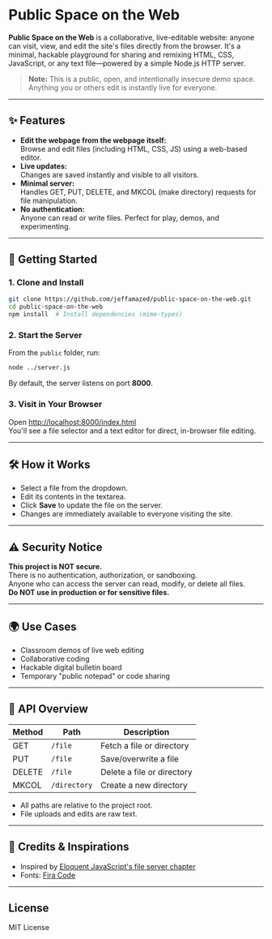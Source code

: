 # Public Space on the Web

**Public Space on the Web** is a collaborative, live-editable website: anyone can visit, view, and edit the site's files directly from the browser. It's a minimal, hackable playground for sharing and remixing HTML, CSS, JavaScript, or any text file—powered by a simple Node.js HTTP server.

> **Note:** This is a public, open, and intentionally insecure demo space. Anything you or others edit is instantly live for everyone.

---

## ✨ Features

- **Edit the webpage from the webpage itself:**  
  Browse and edit files (including HTML, CSS, JS) using a web-based editor.
- **Live updates:**  
  Changes are saved instantly and visible to all visitors.
- **Minimal server:**  
  Handles GET, PUT, DELETE, and MKCOL (make directory) requests for file manipulation.
- **No authentication:**  
  Anyone can read or write files. Perfect for play, demos, and experimenting.

---

## 🚀 Getting Started

### 1. Clone and Install

```sh
git clone https://github.com/jeffamazed/public-space-on-the-web.git
cd public-space-on-the-web
npm install  # Install dependencies (mime-types)
```

### 2. Start the Server

From the `public` folder, run:

```sh
node ../server.js
```

By default, the server listens on port **8000**.

### 3. Visit in Your Browser

Open [http://localhost:8000/index.html](http://localhost:8000/index.html)  
You'll see a file selector and a text editor for direct, in-browser file editing.

---

## 🛠️ How it Works

- Select a file from the dropdown.
- Edit its contents in the textarea.
- Click **Save** to update the file on the server.
- Changes are immediately available to everyone visiting the site.

---

## ⚠️ Security Notice

**This project is NOT secure.**  
There is no authentication, authorization, or sandboxing.  
Anyone who can access the server can read, modify, or delete all files.  
**Do NOT use in production or for sensitive files.**

---

## 🌍 Use Cases

- Classroom demos of live web editing
- Collaborative coding
- Hackable digital bulletin board
- Temporary "public notepad" or code sharing

---

## 📖 API Overview

| Method | Path         | Description                |
| ------ | ------------ | -------------------------- |
| GET    | `/file`      | Fetch a file or directory  |
| PUT    | `/file`      | Save/overwrite a file      |
| DELETE | `/file`      | Delete a file or directory |
| MKCOL  | `/directory` | Create a new directory     |

- All paths are relative to the project root.
- File uploads and edits are raw text.

---

## 🙏 Credits & Inspirations

- Inspired by [Eloquent JavaScript's file server chapter](https://eloquentjavascript.net/20_node.html)
- Fonts: [Fira Code](https://github.com/tonsky/FiraCode)

---

## License

MIT License
